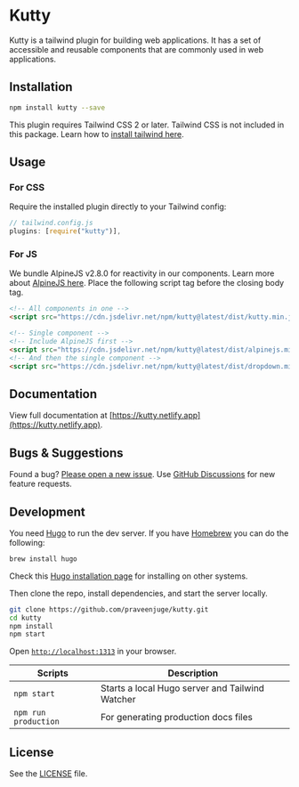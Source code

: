 # Kutty

Kutty is a tailwind plugin for building web applications. It has a set of accessible and reusable components that are commonly used in web applications.

## Installation

```sh
npm install kutty --save
```

This plugin requires Tailwind CSS 2 or later. Tailwind CSS is not included in this package. Learn how to [install tailwind here](https://tailwindcss.com/docs/installation/).

## Usage

### For CSS

Require the installed plugin directly to your Tailwind config:

```js
// tailwind.config.js
plugins: [require("kutty")],
```

### For JS

We bundle AlpineJS v2.8.0 for reactivity in our components. Learn more about [AlpineJS here](https://github.com/alpinejs/alpine). Place the following script tag before the closing body tag.

```html
<!-- All components in one -->
<script src="https://cdn.jsdelivr.net/npm/kutty@latest/dist/kutty.min.js"></script>
```

```html
<!-- Single component -->
<!-- Include AlpineJS first -->
<script src="https://cdn.jsdelivr.net/npm/kutty@latest/dist/alpinejs.min.js"></script>
<!-- And then the single component -->
<script src="https://cdn.jsdelivr.net/npm/kutty@latest/dist/dropdown.min.js"></script>
```

## Documentation

View full documentation at [https://kutty.netlify.app](https://kutty.netlify.app).

## Bugs & Suggestions

Found a bug? [Please open a new issue](https://github.com/praveenjuge/kutty/issues/new). Use [GitHub Discussions](https://github.com/praveenjuge/kutty/discussions) for new feature requests.

## Development

You need [Hugo](https://gohugo.io/) to run the dev server. If you have [Homebrew](https://brew.sh/) you can do the following:

```sh
brew install hugo
```

Check this [Hugo installation page](https://gohugo.io/getting-started/installing/) for installing on other systems.

Then clone the repo, install dependencies, and start the server locally.

```sh
git clone https://github.com/praveenjuge/kutty.git
cd kutty
npm install
npm start
```

Open [`http://localhost:1313`](http://localhost:1313) in your browser.

| Scripts              | Description                                     |
| -------------------- | ----------------------------------------------- |
| `npm start`          | Starts a local Hugo server and Tailwind Watcher |
| `npm run production` | For generating production docs files            |

## License

See the [LICENSE](https://github.com/praveenjuge/kutty/blob/master/LICENSE) file.
